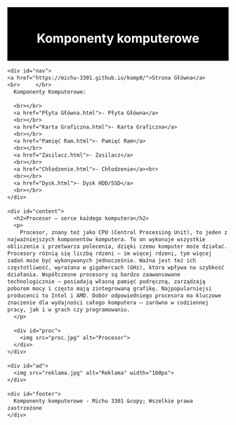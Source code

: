<head>

<html lang="pl">
  <meta charset="utf-8">
  <title>Komponenty komputerowe</title>
  <meta name="description" content="Serwis prezentuje komponenty komputerowe. Sprawdź, czy znasz je wszystkie">
  <meta name="keywords" content="komputery, procesory, karty graficzne, GPU, CPU, płyta główna, ziemniak">
  <meta http-equiv="X-UA-Compatible" content="IE=edge,chrome=1">

</html>
</head>
<head>
  <style>
    
   
    #container {
      width: 1000px;
      margin: 0 auto;
    }
    #logo {
      background-color: black;
      color: white;
      text-align: center;
      padding: 15px;
    }
    #nav {
      float: left;
      background-color: lightgray;
      width: 120px;
      min-height: 850px;
      padding: 10px;
    }
    #content {
      float: left;
      padding: 20px;
      width: 640px;
    }
    #ad {
      float: left;
      width: 160px;
      min-height: 850px;
      padding: 10px;
      background-color: lightgray;
    }
    #footer {
      clear: both;
      background-color: black;
      color: white;
      text-align: center;
      padding: 20px;
    }
    #proc {
 float: center;
      width: 160px;
      min-height: 850px;
      padding: 10px;
      background-color: lightgray;
    }
   
  </style>
</head>
<body>
  <div id="container">
    <div id="logo">
      <h1>Komponenty komputerowe</h1>
    </div>

    <div id="nav">
    <a href="https://michu-3301.github.io/komp0/">Strona Główna</a>
    <br>     </br>
      Komponenty Komputerowe:

      <br></br>
      <a href="Płyta Główna.html">- Płyta Główna</a>
      <br></br>
      <a href="Karta Graficzna.html">- Karta Graficzna</a>
      <br></br>
      <a href="Pamięć Ram.html">- Pamięć Ram</a>
      <br></br>
      <a href="Zasilacz.html">- Zasilacz</a>
      <br></br>
      <a href="Chłodzenie.html">- Chłodzenie</a><br>
      <br></br>
      <a href="Dysk.html">- Dysk HDD/SSD</a>
      <br></br>
    </div>

    <div id="content">
      <h2>Procesor – serce każdego komputera</h2>
      <p>
        Procesor, znany też jako CPU (Central Processing Unit), to jeden z najważniejszych komponentów komputera. To on wykonuje wszystkie obliczenia i przetwarza polecenia, dzięki czemu komputer może działać. Procesory różnią się liczbą rdzeni – im więcej rdzeni, tym więcej zadań może być wykonywanych jednocześnie. Ważna jest też ich częstotliwość, wyrażana w gigahercach (GHz), która wpływa na szybkość działania. Współczesne procesory są bardzo zaawansowane technologicznie – posiadają własną pamięć podręczną, zarządzają poborem mocy i często mają zintegrowaną grafikę. Najpopularniejsi producenci to Intel i AMD. Dobór odpowiedniego procesora ma kluczowe znaczenie dla wydajności całego komputera – zarówno w codziennej pracy, jak i w grach czy programowaniu.
      </p>

      <div id="proc">
        <img src="proc.jpg" alt="Procesor">
      </div>
    </div>

    <div id="ad">
      <img src="reklama.jpg" alt="Reklama" width="160px">
    </div>

    <div id="footer">
      Komponenty komputerowe - Michu 3301 &copy; Wszelkie prawa zastrzeżone
    </div>
  </div>
</body>
</html>
